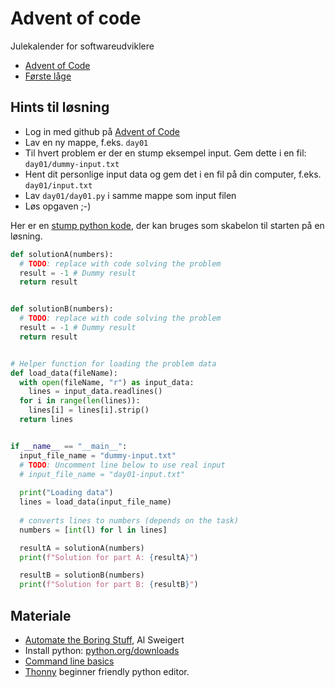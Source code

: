 # Advent of code

Julekalender for softwareudviklere

- [Advent of Code](https://adventofcode.com/)
- [Første låge](https://adventofcode.com/2022/day/1)

## Hints til løsning
- Log in med github på [Advent of Code](https://adventofcode.com/)
- Lav en ny mappe, f.eks. `day01`
- Til hvert problem er der en stump eksempel input. Gem dette i en fil: `day01/dummy-input.txt`
- Hent dit personlige input data og gem det i en fil på din computer, f.eks. `day01/input.txt`
- Lav `day01/day01.py` i samme mappe som input filen
- Løs opgaven ;-)

Her er en [stump python kode](template/dayXX.py), der kan bruges som skabelon til starten på en løsning.

```python
def solutionA(numbers):
  # TODO: replace with code solving the problem
  result = -1 # Dummy result
  return result


def solutionB(numbers):
  # TODO: replace with code solving the problem
  result = -1 # Dummy result
  return result


# Helper function for loading the problem data
def load_data(fileName):
  with open(fileName, "r") as input_data:
    lines = input_data.readlines()
  for i in range(len(lines)):
    lines[i] = lines[i].strip()
  return lines


if __name__ == "__main__":
  input_file_name = "dummy-input.txt"
  # TODO: Uncomment line below to use real input
  # input_file_name = "day01-input.txt" 
  
  print("Loading data")
  lines = load_data(input_file_name)
  
  # converts lines to numbers (depends on the task)
  numbers = [int(l) for l in lines]

  resultA = solutionA(numbers)
  print(f"Solution for part A: {resultA}")

  resultB = solutionB(numbers)
  print(f"Solution for part B: {resultB}")
```

## Materiale

- [Automate the Boring Stuff](https://automatetheboringstuff.com/#toc), Al Sweigert
- Install python: [python.org/downloads](https://www.python.org/downloads/)
- [Command line basics](https://getsrevel.github.io/tools/command-line/)
- [Thonny](https://thonny.org/) beginner friendly python editor.